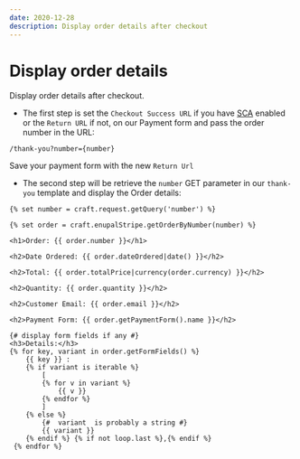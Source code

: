```yaml
---
date: 2020-12-28
description: Display order details after checkout
---
```


# Display order details

Display order details after checkout. 

- The first step is set the `Checkout Success URL` if you have [SCA](https://docs.enupal.com/stripe-payments/getting-started/sca.html) enabled or the `Return URL` if not, on our Payment form and pass the order number in the URL:

`/thank-you?number={number}` 

Save your payment form with the new `Return Url`

- The second step will be retrieve the `number` GET parameter in our `thank-you` template and display the Order details:

```twig
{% set number = craft.request.getQuery('number') %}

{% set order = craft.enupalStripe.getOrderByNumber(number) %}

<h1>Order: {{ order.number }}</h1>

<h2>Date Ordered: {{ order.dateOrdered|date() }}</h2>

<h2>Total: {{ order.totalPrice|currency(order.currency) }}</h2>

<h2>Quantity: {{ order.quantity }}</h2>

<h2>Customer Email: {{ order.email }}</h2>

<h2>Payment Form: {{ order.getPaymentForm().name }}</h2>

{# display form fields if any #}
<h3>Details:</h3>
{% for key, variant in order.getFormFields() %}
    {{ key }} :
    {% if variant is iterable %}
        [
        {% for v in variant %}
            {{ v }}
        {% endfor %}
        ]
    {% else %}
        {#  variant  is probably a string #}
        {{ variant }}
    {% endif %} {% if not loop.last %},{% endif %}
 {% endfor %}
```